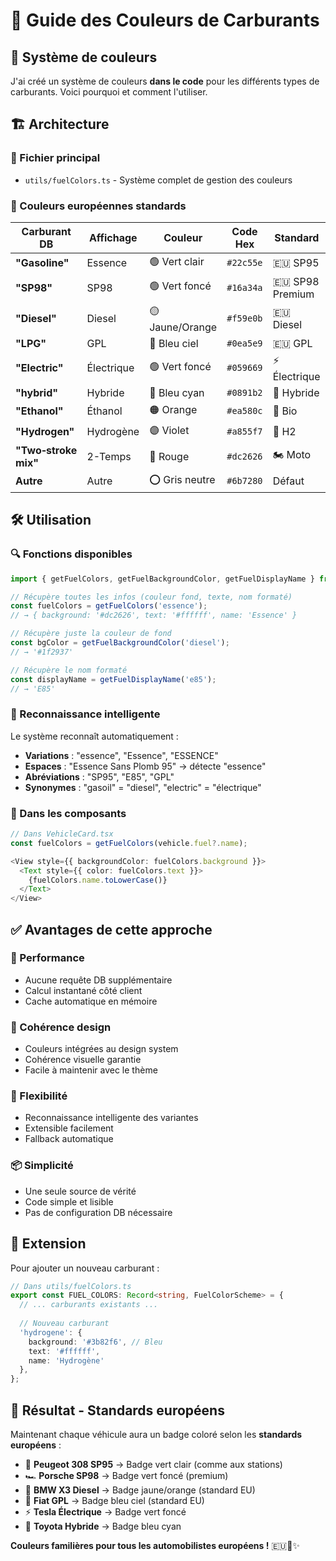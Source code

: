 # 🎨 Guide des Couleurs de Carburants

## 🎯 Système de couleurs

J'ai créé un système de couleurs **dans le code** pour les différents types de carburants. Voici pourquoi et comment l'utiliser.

## 🏗️ Architecture

### **📁 Fichier principal**
- `utils/fuelColors.ts` - Système complet de gestion des couleurs

### **🎨 Couleurs européennes standards**

| Carburant DB | Affichage | Couleur | Code Hex | Standard |
|--------------|-----------|---------|----------|----------|
| **"Gasoline"** | Essence | 🟢 Vert clair | `#22c55e` | 🇪🇺 SP95 |
| **"SP98"** | SP98 | 🟢 Vert foncé | `#16a34a` | 🇪🇺 SP98 Premium |  
| **"Diesel"** | Diesel | 🟡 Jaune/Orange | `#f59e0b` | 🇪🇺 Diesel |
| **"LPG"** | GPL | 🔵 Bleu ciel | `#0ea5e9` | 🇪🇺 GPL |
| **"Electric"** | Électrique | 🟢 Vert foncé | `#059669` | ⚡ Électrique |
| **"hybrid"** | Hybride | 🔵 Bleu cyan | `#0891b2` | 🔋 Hybride |
| **"Ethanol"** | Éthanol | 🟠 Orange | `#ea580c` | 🌱 Bio |
| **"Hydrogen"** | Hydrogène | 🟣 Violet | `#a855f7` | 💨 H2 |
| **"Two‑stroke mix"** | 2-Temps | 🔴 Rouge | `#dc2626` | 🏍️ Moto |
| **Autre** | Autre | ⭕ Gris neutre | `#6b7280` | Défaut |

## 🛠️ Utilisation

### **🔍 Fonctions disponibles**

```typescript
import { getFuelColors, getFuelBackgroundColor, getFuelDisplayName } from '../utils/fuelColors';

// Récupère toutes les infos (couleur fond, texte, nom formaté)
const fuelColors = getFuelColors('essence');
// → { background: '#dc2626', text: '#ffffff', name: 'Essence' }

// Récupère juste la couleur de fond
const bgColor = getFuelBackgroundColor('diesel'); 
// → '#1f2937'

// Récupère le nom formaté
const displayName = getFuelDisplayName('e85');
// → 'E85'
```

### **🎯 Reconnaissance intelligente**

Le système reconnaît automatiquement :
- **Variations** : "essence", "Essence", "ESSENCE"
- **Espaces** : "Essence Sans Plomb 95" → détecte "essence"
- **Abréviations** : "SP95", "E85", "GPL"
- **Synonymes** : "gasoil" = "diesel", "electric" = "électrique"

### **📱 Dans les composants**

```typescript
// Dans VehicleCard.tsx
const fuelColors = getFuelColors(vehicle.fuel?.name);

<View style={{ backgroundColor: fuelColors.background }}>
  <Text style={{ color: fuelColors.text }}>
    {fuelColors.name.toLowerCase()}
  </Text>
</View>
```

## ✅ **Avantages de cette approche**

### **🚀 Performance**
- Aucune requête DB supplémentaire
- Calcul instantané côté client
- Cache automatique en mémoire

### **🎨 Cohérence design**
- Couleurs intégrées au design system
- Cohérence visuelle garantie
- Facile à maintenir avec le thème

### **🔧 Flexibilité**
- Reconnaissance intelligente des variantes
- Extensible facilement
- Fallback automatique

### **📦 Simplicité**
- Une seule source de vérité
- Code simple et lisible
- Pas de configuration DB nécessaire

## 🔄 **Extension**

Pour ajouter un nouveau carburant :

```typescript
// Dans utils/fuelColors.ts
export const FUEL_COLORS: Record<string, FuelColorScheme> = {
  // ... carburants existants ...
  
  // Nouveau carburant
  'hydrogene': {
    background: '#3b82f6', // Bleu
    text: '#ffffff',
    name: 'Hydrogène'
  },
};
```

## 🎯 **Résultat - Standards européens**

Maintenant chaque véhicule aura un badge coloré selon les **standards européens** :
- 🚗 **Peugeot 308 SP95** → Badge vert clair (comme aux stations)
- 🏎️ **Porsche SP98** → Badge vert foncé (premium)
- 🚙 **BMW X3 Diesel** → Badge jaune/orange (standard EU)
- 🚐 **Fiat GPL** → Badge bleu ciel (standard EU)
- ⚡ **Tesla Électrique** → Badge vert foncé
- 🔋 **Toyota Hybride** → Badge bleu cyan

**Couleurs familières pour tous les automobilistes européens !** 🇪🇺🎨✨
